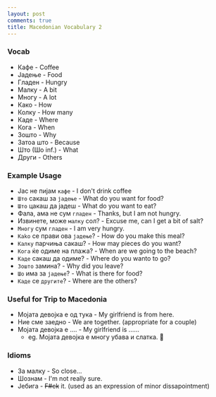 ```yaml
---
layout: post
comments: true
title: Macedonian Vocabulary 2
---
```


### Vocab

* Кафе - Coffee 
* Јадење - Food 
* Гладен - Hungry 
* Малку - A bit 
* Многу - A lot
* Како - How 
* Колку - How many 
* Каде - Where 
* Кога - When 
* Зошто - Why 
* Затоа што - Because 
* Што (Шо inf.) - What 
* Други - Others 

### Example Usage 

* Јас не пијам `кафе` - I don't drink coffee
* `Што` сакаш за `јадење` - What do you want for food?
* `Што` цакаш да јадеш - What do you want to eat?
* Фала, ама не сум `гладен` - Thanks, but I am not hungry.
* Извинете, може `малку` сол? - Excuse me, can I get a bit of salt?
* `Многу` сум `гладен` - I am very hungry.
* `Каkо` се прави ова `јадење`? - How do you make this meal?
* `Калку` парчиња сакаш? - How may pieces do you want?
* `Кога` ќе одиме на плажа? - When are we going to the beach?
* `Каде` сакаш да одиме? - Where do you wanto to go?
* `Зошто` замина? - Why did you leave?
* `Шо` има за `јадење`? - What is there for food?
* `Каде` се `другите`? - Where are the others?


### Useful for Trip to Macedonia 

* Мојата девојка е од тука - My girlfriend is from here.
* Ние сме заедно - We are together. (appropriate for a couple)
* Мојата девојка е .... - My girlfriend is ......
	* eg. Мојата девојка е многу убава и слатка. 🥰

### Idioms

* За малку - So close...
* Шознам - I'm not really sure. 
* Јебига - ~~F#ck~~ it. (used as an expression of minor dissapointment)



